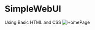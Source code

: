 # SimpleWebUI
Using Basic HTML and CSS
![HomePage](https://user-images.githubusercontent.com/66617748/152647309-d5ccc48f-3882-4c4d-bb56-e49ad62c3992.png)
